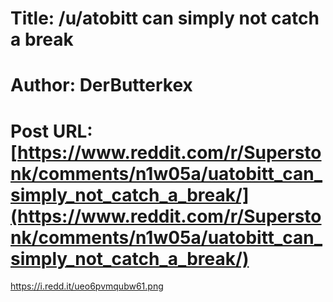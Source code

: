 # Title: /u/atobitt can simply not catch a break
# Author: DerButterkex
# Post URL: [https://www.reddit.com/r/Superstonk/comments/n1w05a/uatobitt_can_simply_not_catch_a_break/](https://www.reddit.com/r/Superstonk/comments/n1w05a/uatobitt_can_simply_not_catch_a_break/)


https://i.redd.it/ueo6pvmqubw61.png